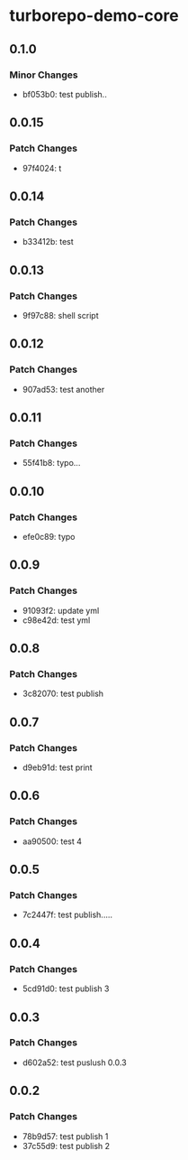 # turborepo-demo-core

## 0.1.0

### Minor Changes

- bf053b0: test publish..

## 0.0.15

### Patch Changes

- 97f4024: t

## 0.0.14

### Patch Changes

- b33412b: test

## 0.0.13

### Patch Changes

- 9f97c88: shell script

## 0.0.12

### Patch Changes

- 907ad53: test another

## 0.0.11

### Patch Changes

- 55f41b8: typo...

## 0.0.10

### Patch Changes

- efe0c89: typo

## 0.0.9

### Patch Changes

- 91093f2: update yml
- c98e42d: test yml

## 0.0.8

### Patch Changes

- 3c82070: test publish

## 0.0.7

### Patch Changes

- d9eb91d: test print

## 0.0.6

### Patch Changes

- aa90500: test 4

## 0.0.5

### Patch Changes

- 7c2447f: test publish.....

## 0.0.4

### Patch Changes

- 5cd91d0: test publish 3

## 0.0.3

### Patch Changes

- d602a52: test puslush 0.0.3

## 0.0.2

### Patch Changes

- 78b9d57: test publish 1
- 37c55d9: test publish 2

